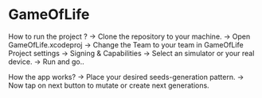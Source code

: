 # GameOfLife
How to run the project ? 
  -> Clone the repository to your machine.
  -> Open GameOfLife.xcodeproj 
  -> Change the Team to your team in GameOfLife Project settings -> Signing & Capabilities 
  -> Select an simulator or your real device. 
  -> Run and go..
 
 How the app works? 
  -> Place your desired seeds-generation pattern. 
  -> Now tap on next button to mutate or create next generations.
  
